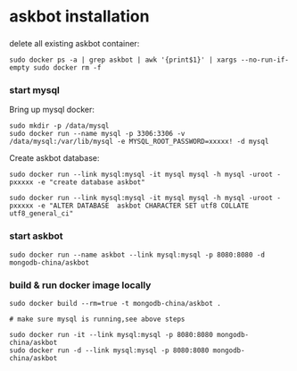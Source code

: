 # askbot installation

###

delete all existing askbot container:

	sudo docker ps -a | grep askbot | awk '{print$1}' | xargs --no-run-if-empty sudo docker rm -f



### start mysql

Bring up mysql docker:

	sudo mkdir -p /data/mysql
	sudo docker run --name mysql -p 3306:3306 -v /data/mysql:/var/lib/mysql -e MYSQL_ROOT_PASSWORD=xxxxx! -d mysql

Create askbot database:

	sudo docker run --link mysql:mysql -it mysql mysql -h mysql -uroot -pxxxxx -e "create database askbot"

	sudo docker run --link mysql:mysql -it mysql mysql -h mysql -uroot -pxxxxx -e "ALTER DATABASE  askbot CHARACTER SET utf8 COLLATE utf8_general_ci"

### start askbot

	sudo docker run --name askbot --link mysql:mysql -p 8080:8080 -d mongodb-china/askbot



### build & run docker image locally

	sudo docker build --rm=true -t mongodb-china/askbot .

	# make sure mysql is running,see above steps

	sudo docker run -it --link mysql:mysql -p 8080:8080 mongodb-china/askbot 
	sudo docker run -d --link mysql:mysql -p 8080:8080 mongodb-china/askbot
	
